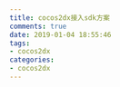 ```yaml
---
title: cocos2dx接入sdk方案
comments: true
date: 2019-01-04 18:55:46
tags:
- cocos2dx
categories:
- cocos2dx
---
```

